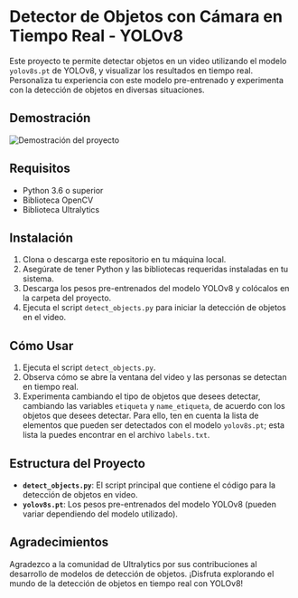 # Detector de Objetos con Cámara en Tiempo Real - YOLOv8

Este proyecto te permite detectar objetos en un video utilizando el modelo `yolov8s.pt` de YOLOv8, y visualizar los resultados en tiempo real. Personaliza tu experiencia con este modelo pre-entrenado y experimenta con la detección de objetos en diversas situaciones.

## Demostración

![Demostración del proyecto](https://ruta/hacia/imagen.gif)

## Requisitos

- Python 3.6 o superior
- Biblioteca OpenCV
- Biblioteca Ultralytics

## Instalación

1. Clona o descarga este repositorio en tu máquina local.
2. Asegúrate de tener Python y las bibliotecas requeridas instaladas en tu sistema.
3. Descarga los pesos pre-entrenados del modelo YOLOv8 y colócalos en la carpeta del proyecto.
4. Ejecuta el script `detect_objects.py` para iniciar la detección de objetos en el video.

## Cómo Usar

1. Ejecuta el script `detect_objects.py`.
2. Observa cómo se abre la ventana del video y las personas se detectan en tiempo real.
3. Experimenta cambiando el tipo de objetos que desees detectar, cambiando las variables `etiqueta` y `name_etiqueta`, de acuerdo con los objetos que desees detectar. Para ello, ten en cuenta la lista de elementos que pueden ser detectados con el modelo `yolov8s.pt`; esta lista la puedes encontrar en el archivo `labels.txt`.

## Estructura del Proyecto

- **`detect_objects.py`**: El script principal que contiene el código para la detección de objetos en video.
- **`yolov8s.pt`**: Los pesos pre-entrenados del modelo YOLOv8 (pueden variar dependiendo del modelo utilizado).

## Agradecimientos

Agradezco a la comunidad de Ultralytics por sus contribuciones al desarrollo de modelos de detección de objetos. ¡Disfruta explorando el mundo de la detección de objetos en tiempo real con YOLOv8!
